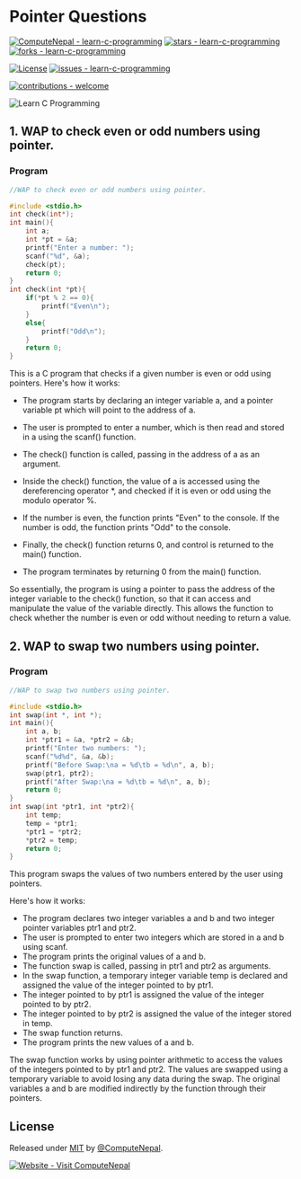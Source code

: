 # Pointer Questions

[![ComputeNepal - learn-c-programming](https://img.shields.io/static/v1?label=ComputeNepal&message=learn-c-programming&color=blue&logo=github)](https://github.com/ComputeNepal/learn-c-programming "Go to GitHub repo")
[![stars - learn-c-programming](https://img.shields.io/github/stars/ComputeNepal/learn-c-programming?style=social)](https://github.com/ComputeNepal/learn-c-programming)
[![forks - learn-c-programming](https://img.shields.io/github/forks/ComputeNepal/learn-c-programming?style=social)](https://github.com/ComputeNepal/learn-c-programming)

[![License](https://img.shields.io/badge/License-MIT-blue)](#license)
[![issues - learn-c-programming](https://img.shields.io/github/issues/ComputeNepal/learn-c-programming)](https://github.com/ComputeNepal/learn-c-programming/issues)

[![contributions - welcome](https://img.shields.io/badge/contributions-welcome-blue)](/CONTRIBUTING.md "Go to contributions doc")

![Learn C Programming](https://repository-images.githubusercontent.com/615587446/9a0d7982-bdb2-4918-8570-ebfff27778ad)

## 1. WAP to check even or odd numbers using pointer.

### Program

```c
//WAP to check even or odd numbers using pointer.

#include <stdio.h>
int check(int*);
int main(){
    int a;
    int *pt = &a;
    printf("Enter a number: ");
    scanf("%d", &a);
    check(pt);
    return 0;
}
int check(int *pt){
    if(*pt % 2 == 0){
        printf("Even\n");
    }
    else{
        printf("Odd\n");
    }
    return 0;
}
```

This is a C program that checks if a given number is even or odd using pointers.
Here's how it works:

- The program starts by declaring an integer variable a, and a pointer variable
  pt which will point to the address of a.

- The user is prompted to enter a number, which is then read and stored in a
  using the scanf() function.

- The check() function is called, passing in the address of a as an argument.

- Inside the check() function, the value of a is accessed using the
  dereferencing operator \*, and checked if it is even or odd using the modulo
  operator %.

- If the number is even, the function prints "Even" to the console. If the
  number is odd, the function prints "Odd" to the console.

- Finally, the check() function returns 0, and control is returned to the main()
  function.

- The program terminates by returning 0 from the main() function.

So essentially, the program is using a pointer to pass the address of the
integer variable to the check() function, so that it can access and manipulate
the value of the variable directly. This allows the function to check whether
the number is even or odd without needing to return a value.

## 2. WAP to swap two numbers using pointer.

### Program

```c
//WAP to swap two numbers using pointer.

#include <stdio.h>
int swap(int *, int *);
int main(){
    int a, b;
    int *ptr1 = &a, *ptr2 = &b;
    printf("Enter two numbers: ");
    scanf("%d%d", &a, &b);
    printf("Before Swap:\na = %d\tb = %d\n", a, b);
    swap(ptr1, ptr2);
    printf("After Swap:\na = %d\tb = %d\n", a, b);
    return 0;
}
int swap(int *ptr1, int *ptr2){
    int temp;
    temp = *ptr1;
    *ptr1 = *ptr2;
    *ptr2 = temp;
    return 0;
}
```

This program swaps the values of two numbers entered by the user using pointers.

Here's how it works:

- The program declares two integer variables a and b and two integer pointer
  variables ptr1 and ptr2.
- The user is prompted to enter two integers which are stored in a and b using
  scanf.
- The program prints the original values of a and b.
- The function swap is called, passing in ptr1 and ptr2 as arguments.
- In the swap function, a temporary integer variable temp is declared and
  assigned the value of the integer pointed to by ptr1.
- The integer pointed to by ptr1 is assigned the value of the integer pointed to
  by ptr2.
- The integer pointed to by ptr2 is assigned the value of the integer stored in
  temp.
- The swap function returns.
- The program prints the new values of a and b.

The swap function works by using pointer arithmetic to access the values of the
integers pointed to by ptr1 and ptr2. The values are swapped using a temporary
variable to avoid losing any data during the swap. The original variables a and
b are modified indirectly by the function through their pointers.

<!-- Add new question above this comment -->

## License

Released under [MIT](/LICENSE) by [@ComputeNepal](https://github.com/ComputeNepal).

[![Website - Visit ComputeNepal](https://img.shields.io/static/v1?label=Website&message=Visit+ComputeNepal&color=2ea44f&logo=RSS)](https://computenepal.com)
